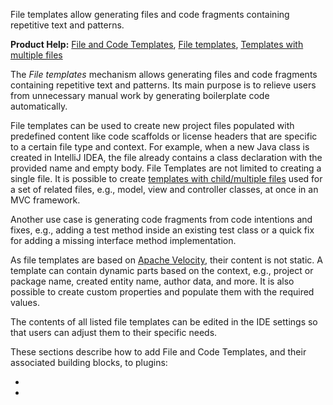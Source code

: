 [//]: # (title: File and Code Templates)

<!-- Copyright 2000-2022 JetBrains s.r.o. and other contributors. Use of this source code is governed by the Apache 2.0 license that can be found in the LICENSE file. -->

<excerpt>File templates allow generating files and code fragments containing repetitive text and patterns.</excerpt>

<microformat>

**Product Help:** [File and Code Templates](https://www.jetbrains.com/help/idea/settings-file-and-code-templates.html), [File templates](https://www.jetbrains.com/help/idea/using-file-and-code-templates.html), [Templates with multiple files](https://www.jetbrains.com/help/idea/templates-with-multiple-files.html)

</microformat>

The _File templates_ mechanism allows generating files and code fragments containing repetitive text and patterns.
Its main purpose is to relieve users from unnecessary manual work by generating boilerplate code automatically.

File templates can be used to create new project files populated with predefined content like code scaffolds or license headers that are specific to a certain file type and context.
For example, when a new Java class is created in IntelliJ IDEA, the file already contains a class declaration with the provided name and empty body.
File Templates are not limited to creating a single file.
It is possible to create [templates with child/multiple files](https://www.jetbrains.com/help/idea/templates-with-multiple-files.html) used for a set of related files, e.g., model, view and controller classes, at once in an MVC framework.

Another use case is generating code fragments from code intentions and fixes, e.g., adding a test method inside an existing test class or a quick fix for adding a missing interface method implementation.

As file templates are based on [Apache Velocity](https://velocity.apache.org/), their content is not static.
A template can contain dynamic parts based on the context, e.g., project or package name, created entity name, author data, and more.
It is also possible to create custom properties and populate them with the required values.

The contents of all listed file templates can be edited in the IDE settings so that users can adjust them to their specific needs.

These sections describe how to add File and Code Templates, and their associated building blocks, to plugins:
* [](providing_file_templates.md)
* [](using_file_templates.md)
